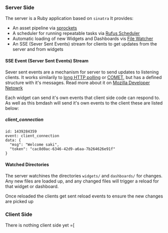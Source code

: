 ### Server Side
The server is a Ruby application based on `sinatra` It provides:

* An asset pipeline via [sprockets][0]
* A scheduler for running repeatable tasks via [Rufus Scheduler][1]
* Automatic loading of new Widgets and Dashboards vis [File Watcher][2]
* An SSE (Sever Sent Events) stream for clients to get updates from the server
  and from widgets

#### SSE Event (Server Sent Events) Stream
Sever sent events are a mechanism for server to send updates to listening
clients. It works similarily to [long HTTP polling][3] or [COMET][4], but has a
defined structure with it's messages. Read more about it on [Mozilla Developer
Netowrk][5] 

Each widget can send it's own events that client side code can respond to. As 
well as this bmdash will send it's own events to the client these are listed 
below:

##### client_connection
    id: 1439284359
    event: client_connection
    data: {
      "msg": "Welcome saki",
      "token": "cac8d0ac-6346-42d9-a6aa-7b264626e91f"
    }

#### Watched Directories 
The server watchines the directories `widgets/` and `dashboards/` for changes. 
Any new files are loaded up, and any changed files will trigger a reload for
that widget or dashboard.

Once reloaded the clients get sent reload events to ensure the new changes are
picked up

### Client Side
There is nothing client side yet =[


[0]: https://github.com/sstephenson/sprockets
[1]: https://github.com/jmettraux/rufus-scheduler
[2]: https://github.com/thomasfl/filewatcher
[3]: https://en.wikipedia.org/wiki/Push_technology#Long_polling
[4]: https://en.wikipedia.org/wiki/Comet_(programming)
[5]: https://developer.mozilla.org/en-US/docs/Web/API/Server-sent_events

